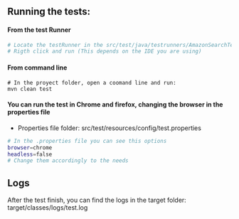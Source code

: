 
## Running the tests:
#### From the test Runner

```sh
# Locate the testRunner in the src/test/java/testrunners/AmazonSearchTest.java folder
# Rigth click and run (This depends on the IDE you are using)
```
#### From command line
```
# In the proyect folder, open a coomand line and run:
mvn clean test
```
#### You can run the test in Chrome and firefox, changing the browser in the properties file
- Properties file folder: src/test/resources/config/test.properties
```sh
# In the .properties file you can see this options
browser=chrome
headless=false
# Change them accordingly to the needs
```

## Logs
After the test finish, you can find the logs in the target folder: target/classes/logs/test.log